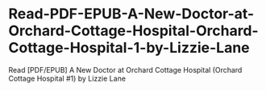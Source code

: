 # Read-PDF-EPUB-A-New-Doctor-at-Orchard-Cottage-Hospital-Orchard-Cottage-Hospital-1-by-Lizzie-Lane
Read [PDF/EPUB] A New Doctor at Orchard Cottage Hospital (Orchard Cottage Hospital #1) by Lizzie Lane
